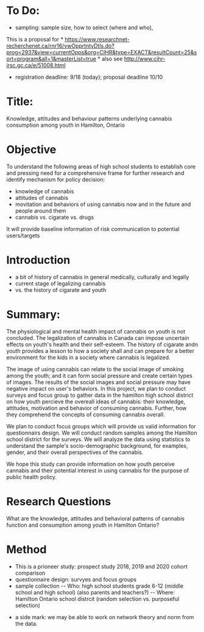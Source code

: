 # To Do:

- sampling:  sample size, how to select (where and who), 

This is a proposal for
	* https://www.researchnet-recherchenet.ca/rnr16/vwOpprtntyDtls.do?prog=2937&view=currentOpps&org=CIHR&type=EXACT&resultCount=25&sort=program&all=1&masterList=true
	* also see  http://www.cihr-irsc.gc.ca/e/51008.html

- registration deadline:  9/18 (today); proposal deadline 10/10

# Title:  
Knowledge, attitudes and behaviour patterns underlying cannabis consumption among youth in Hamilton, Ontario

# Objective

To understand the following areas of high school students to establish core and pressing need for a comprehensive frame for further research and identify mechanism for policy decision:
- knowledge of cannabis
- attitudes of cannabis
- movitation and behaviors of using cannabis now and in the future and people around them
- cannabis vs. cigarate vs. drugs

It will provide baseline information of risk communication to potential users/targets 

# Introduction

- a bit of history of cannabis in general medically, culturally and legally
- current stage of legalizing cannabis
- vs. the history of cigarate and youth

# Summary:

The physiological and mental health impact of cannabis on youth is not concluded.  The legalization of cannabis in Canada can impose uncertain effects on youth's health and their self-esteem.  The history of cigarate andn youth provides a lesson to how a society shall and can prepare for a better environment for the kids in a society where cannabis is legalized.

The image of using cannabis can relate to the social image of smoking among the youth; and it can form social pressure and create certain types of images.  The results of the social images and social pressure may have negative impact on user's behaviors.  In this project, we plan to conduct surveys and focus group to gather data in the hamilton high school district on how youth percieve the overeall ideas of cannabis:  their knowledge, attitudes, motivation and behavior of consuming cannabis.  Further, how they comprehend the concepts of consuming cannabis overall.

We plan to conduct focus groups which will provide us valid information for questionnairs design.  We will conduct random samples among the Hamilton school district for the surveys.  We will analyze the data using statistics to understand the sample's socio-demographic background, for examples, gender, and their overall perspectives of the cannabis.  

We hope this study can provide information on how youth perceive cannabis and their potential interest in using cannabis for the purpose of public health policy.


# Research Questions

What are the knowledge, attitudes and behavioral patterns of cannabis function and consumption among youth in Hamilton Ontario?

# Method

- This is a prioneer study:  prospect study 2018, 2019 and 2020 cohort comparison
- questionnaire design:  survyes and focus groups
- sample collection
-- Who: high school students grade 6-12 (middle school and high school) (also parents and teachers?)
-- Where:  Hamilton Ontario school distrcit (random selection vs. purposeful selection)

* a side mark:  we may be able to work on network theory and norm from the data.

# 
